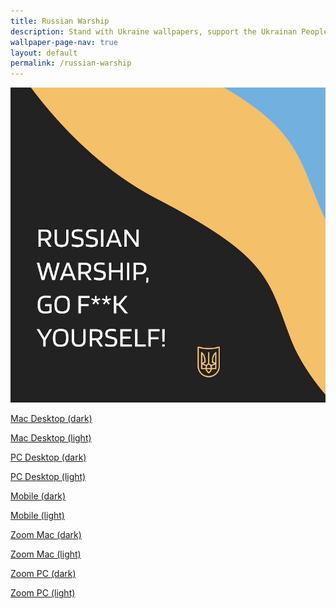 ```yaml
---
title: Russian Warship
description: Stand with Ukraine wallpapers, support the Ukrainan People, support the defenders of Ukraine! 💪🌻🇺🇦 
wallpaper-page-nav: true
layout: default
permalink: /russian-warship
---
```


<div class="page-thumb"><img src="static/gallery/russian-warship-thumb.jpeg"></div>

<a href="/static/russian-warship/Russian-Warship-Desktop-mac-dark.png">Mac Desktop (dark)</a>

<a href="/static/russian-warship/Russian-Warship-Desktop-mac-light.png">Mac Desktop (light)</a>

<a href="/static/russian-warship/Russian-Warship-Desktop-pc-dark.png">PC Desktop (dark)</a>

<a href="/static/russian-warship/Russian-Warship-Desktop-pc-light.png">PC Desktop (light)</a>

<a href="/static/russian-warship/Russian-Warship-Mobile-dark.png">Mobile (dark)</a>

<a href="/static/russian-warship/Russian-Warship-Mobile-light.png">Mobile (light)</a>

<a href="/static/russian-warship/Russian-Warship-Zoom-mac-dark.png">Zoom Mac (dark)</a>

<a href="/static/russian-warship/Russian-Warship-Zoom-mac-light.png">Zoom Mac (light)</a>

<a href="/static/russian-warship/Russian-Warship-Zoom-pc-dark.png">Zoom PC (dark)</a>

<a href="/static/russian-warship/Russian-Warship-Zoom-pc-light.png">Zoom PC (light)</a>